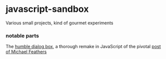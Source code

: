 # javascript-sandbox
Various small projects, kind of gourmet experiments

### notable parts
The [humble dialog box](https://muzietto.github.io/javascript-sandbox/humbleDialogBox/HumbleDialogBox.htm), a thorough remake in JavaScript of the pivotal [post of Michael Feathers](http://wiki.c2.com/?TheHumbleDialogBox)
